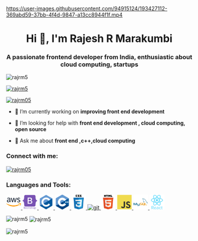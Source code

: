 

https://user-images.githubusercontent.com/94915124/193427112-369abd59-37bb-4f4d-9847-a13cc8944f1f.mp4

<h1 align="center">Hi 👋, I'm Rajesh R Marakumbi</h1>
<h3 align="center">A passionate frontend developer from India, enthusiastic about cloud computing, startups</h3>

<p align="left"> <img src="https://komarev.com/ghpvc/?username=rajrm5&label=Profile%20views&color=0e75b6&style=flat" alt="rajrm5" /> </p>

<p align="left"> <a href="https://github.com/ryo-ma/github-profile-trophy"><img src="https://github-profile-trophy.vercel.app/?username=rajrm5" alt="rajrm5" /></a> </p>

<p align="left"> <a href="https://twitter.com/rajrm05" target="blank"><img src="https://img.shields.io/twitter/follow/rajrm05?logo=twitter&style=for-the-badge" alt="rajrm05" /></a> </p>

- 🔭 I’m currently working on **improving front end development**

- 🤝 I’m looking for help with **front end development , cloud computing, open source**

- 💬 Ask me about **front end ,c++,cloud computing**

<h3 align="left">Connect with me:</h3>
<p align="left">
<a href="https://twitter.com/rajrm05" target="blank"><img align="center" src="https://raw.githubusercontent.com/rahuldkjain/github-profile-readme-generator/master/src/images/icons/Social/twitter.svg" alt="rajrm05" height="30" width="40" /></a>
</p>

<h3 align="left">Languages and Tools:</h3>
<p align="left"> <a href="https://aws.amazon.com" target="_blank" rel="noreferrer"> <img src="https://raw.githubusercontent.com/devicons/devicon/master/icons/amazonwebservices/amazonwebservices-original-wordmark.svg" alt="aws" width="40" height="40"/> </a> <a href="https://getbootstrap.com" target="_blank" rel="noreferrer"> <img src="https://raw.githubusercontent.com/devicons/devicon/master/icons/bootstrap/bootstrap-plain-wordmark.svg" alt="bootstrap" width="40" height="40"/> </a> <a href="https://www.cprogramming.com/" target="_blank" rel="noreferrer"> <img src="https://raw.githubusercontent.com/devicons/devicon/master/icons/c/c-original.svg" alt="c" width="40" height="40"/> </a> <a href="https://www.w3schools.com/cpp/" target="_blank" rel="noreferrer"> <img src="https://raw.githubusercontent.com/devicons/devicon/master/icons/cplusplus/cplusplus-original.svg" alt="cplusplus" width="40" height="40"/> </a> <a href="https://www.w3schools.com/css/" target="_blank" rel="noreferrer"> <img src="https://raw.githubusercontent.com/devicons/devicon/master/icons/css3/css3-original-wordmark.svg" alt="css3" width="40" height="40"/> </a> <a href="https://git-scm.com/" target="_blank" rel="noreferrer"> <img src="https://www.vectorlogo.zone/logos/git-scm/git-scm-icon.svg" alt="git" width="40" height="40"/> </a> <a href="https://www.w3.org/html/" target="_blank" rel="noreferrer"> <img src="https://raw.githubusercontent.com/devicons/devicon/master/icons/html5/html5-original-wordmark.svg" alt="html5" width="40" height="40"/> </a> <a href="https://developer.mozilla.org/en-US/docs/Web/JavaScript" target="_blank" rel="noreferrer"> <img src="https://raw.githubusercontent.com/devicons/devicon/master/icons/javascript/javascript-original.svg" alt="javascript" width="40" height="40"/> </a> <a href="https://www.mysql.com/" target="_blank" rel="noreferrer"> <img src="https://raw.githubusercontent.com/devicons/devicon/master/icons/mysql/mysql-original-wordmark.svg" alt="mysql" width="40" height="40"/> </a> <a href="https://reactjs.org/" target="_blank" rel="noreferrer"> <img src="https://raw.githubusercontent.com/devicons/devicon/master/icons/react/react-original-wordmark.svg" alt="react" width="40" height="40"/> </a> </p>

<p><img align="left" src="https://github-readme-stats.vercel.app/api/top-langs?username=rajrm5&show_icons=true&locale=en&layout=compact" alt="rajrm5" /></p>

<p>&nbsp;<img align="center" src="https://github-readme-stats.vercel.app/api?username=rajrm5&show_icons=true&locale=en" alt="rajrm5" /></p>

<p><img align="center" src="https://github-readme-streak-stats.herokuapp.com/?user=rajrm5&" alt="rajrm5" /></p>
